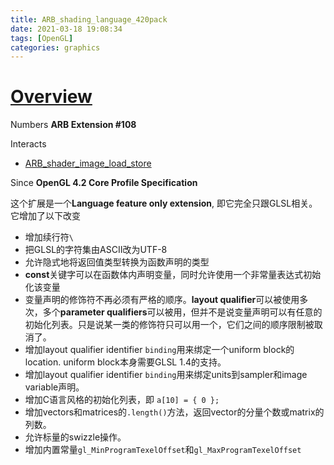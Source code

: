 ```yaml
---
title: ARB_shading_language_420pack
date: 2021-03-18 19:08:34
tags: [OpenGL]
categories: graphics
---
```


# [Overview](https://www.khronos.org/registry/OpenGL/extensions/ARB/ARB_shading_language_420pack.txt)
Numbers **ARB Extension #108**

<!--more-->

Interacts
- [ARB_shader_image_load_store](https://www.khronos.org/registry/OpenGL/extensions/ARB/ARB_shader_image_load_store.txt)

Since **OpenGL 4.2 Core Profile Specification**

这个扩展是一个**Language feature only extension**, 即它完全只跟GLSL相关。它增加了以下改变
- 增加续行符`\`
- 把GLSL的字符集由ASCII改为UTF-8
- 允许隐式地将返回值类型转换为函数声明的类型
- **const**关键字可以在函数体内声明变量，同时允许使用一个非常量表达式初始化该变量
- 变量声明的修饰符不再必须有严格的顺序。**layout qualifier**可以被使用多次，多个**parameter qualifiers**可以被用，但并不是说变量声明可以有任意的初始化列表。只是说某一类的修饰符只可以用一个，它们之间的顺序限制被取消了。
- 增加layout qualifier identifier `binding`用来绑定一个uniform block的location. uniform block本身需要GLSL 1.4的支持。
- 增加layout qualifier identifier `binding`用来绑定units到sampler和image variable声明。
- 增加C语言风格的初始化列表，即 `a[10] = { 0 };`
- 增加vectors和matrices的`.length()`方法，返回vector的分量个数或matrix的列数。
- 允许标量的swizzle操作。
- 增加内置常量`gl_MinProgramTexelOffset`和`gl_MaxProgramTexelOffset`

